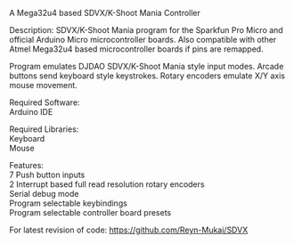 A Mega32u4 based SDVX/K-Shoot Mania Controller

Description:
SDVX/K-Shoot Mania program for the Sparkfun Pro Micro and official Arduino Micro microcontroller boards. Also compatible with other Atmel Mega32u4 based microcontroller boards if pins are remapped.

Program emulates DJDAO SDVX/K-Shoot Mania style input modes. Arcade buttons send keyboard style keystrokes. Rotary encoders emulate X/Y axis mouse movement.

Required Software:  
Arduino IDE

Required Libraries:  
Keyboard  
Mouse

Features:  
7 Push button inputs  
2 Interrupt based full read resolution rotary encoders  
Serial debug mode  
Program selectable keybindings  
Program selectable controller board presets  

For latest revision of code: https://github.com/Reyn-Mukai/SDVX
